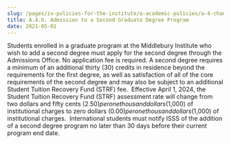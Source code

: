```yaml
---
slug: /pages/iv-policies-for-the-institute/a-academic-policies/a-4-change-of-academic-program/a-4-c-change-of-degree-program
title: A.4.b. Admission to a Second Graduate Degree Program
date: 2021-05-01
---
```

Students enrolled in a graduate program at the Middlebury Institute who wish to add a second degree must apply for the second degree through the Admissions Office. No application fee is required. A second degree requires a minimum of an additional thirty (30) credits in residence beyond the requirements for the first degree, as well as satisfaction of all of the core requirements of the second degree and may also be subject to an additional Student Tuition Recovery Fund (STRF) fee.  Effective April 1, 2024, the Student Tuition Recovery Fund (STRF) assessment rate will change from two dollars and fifty cents ($2.50) per one thousand dollars ($1,000) of institutional charges to zero dollars ($0.00) per one thousand dollars ($1,000) of institutional charges.  International students must notify ISSS of the addition of a second degree program no later than 30 days before their current program end date.
